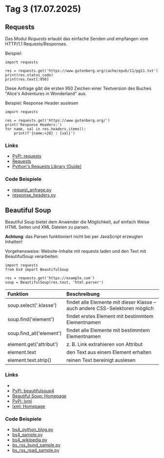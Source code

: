 # Tag 3 (17.07.2025)

## Requests
Das Modul _Requests_ erlaubt das einfache Senden und
empfangen vom HTTP/1.1 Requests/Responses.

Beispiel:  

```
import requests

res = requests.get('https://www.gutenberg.org/cache/epub/11/pg11.txt')
print(res.status_code)
print(res.text[:950]
```

Diese Anfrage gibt die ersten 950 Zeichen einer Textversion
des Buches "Alice's Adventures in Wonderland" aus.

Beispiel: Response Header auslesen  

```
import requests

res = requests.get('https://www.gutenberg.org/')
print('Response Headers:')
for name, val in res.headers.items():
    print(f'{name:<20} : {val}')
```

### Links
* [PyPi: requests](https://pypi.org/project/requests/)
* [Requests](https://requests.readthedocs.io/en/latest/)
* [Python's Requests Library (Guide)](https://realpython.com/python-requests/)

### Code Beispiele

* [request_anfrage.py](https://raw.githubusercontent.com/maroph/mvhs_python_automatisierung_scripting/main/sources/tag3/request_anfrage.py)
* [response_headers.py](https://raw.githubusercontent.com/maroph/mvhs_python_automatisierung_scripting/main/sources/tag3/response_headers.py)

## Beautiful Soup
Beautiful Soup bietet dem Anwender die Möglichkeit, auf 
einfach Weise HTML Seiten und XML Dateien zu parsen.

**Achtung**: das Parsen funktioniert nicht bei per
JavaScript erzeugten Inhalten!

Vorgehensweise: Website-Inhalte mit requests laden und
den Text mit BeautifulSoup verarbeiten.

```
import requests
from bs4 import BeautifulSoup

res = requests.get('https://example.com')
soup = BeautifulSoup(res.text, 'html.parser')
```

| Funktion                 | Beschreibung                                                                |
|:-------------------------|:----------------------------------------------------------------------------|
| soup.select('.klasse')   | findet alle Elemente mit dieser Klasse – auch andere CSS-Selektoren möglich |
| soup.find('element')     | findet erstes Element mit bestimmtem Elementnamen                           |
| soup.find_all('element') | findet alle Elemente mit bestimmtem Elementnamen                            |
| element.get('attribut')  | z. B. Link extrahieren von Attribut                                         |
| element.text             | den Text aus einem Element erhalten                                         |
| element.text.strip()     | reinen Text bereinigt auslesen                                              |

### Links
* 
* [PyPi: beautifulsoup4](https://pypi.org/project/beautifulsoup4/)
* [Beautiful Soup: Homepage](https://www.crummy.com/software/BeautifulSoup/)
* [PyPi: lxml](https://pypi.org/project/lxml/)
* [lxml: Homepage](https://lxml.de/)

### Code Beispiele

* [bs4_python_blog.py](https://raw.githubusercontent.com/maroph/mvhs_python_automatisierung_scripting/main/sources/tag3/bs4_python_blog.py)
* [bs4_sample.py](https://raw.githubusercontent.com/maroph/mvhs_python_automatisierung_scripting/main/sources/tag3/bs4_sample.py)
* [bs4_wikipedia.py](https://raw.githubusercontent.com/maroph/mvhs_python_automatisierung_scripting/main/sources/tag3/bs4_wikipedia.py)
* [bs_rss_bund_sample.py](https://raw.githubusercontent.com/maroph/mvhs_python_automatisierung_scripting/main/sources/tag3/bs_rss_bund_sample.py)
* [bs_rss_read_sample.py](https://raw.githubusercontent.com/maroph/mvhs_python_automatisierung_scripting/main/sources/tag3/bs_rss_read_sample.py)
